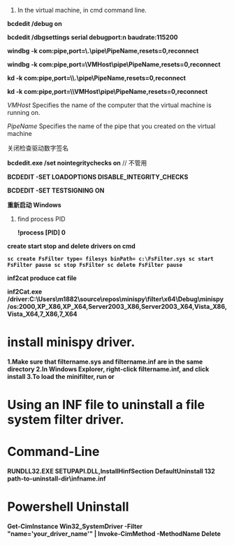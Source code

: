 1. In the virtual machine, in cmd command line.

<b>bcdedit /debug on</b>

<b>bcdedit /dbgsettings serial debugport:n baudrate:115200</b>

<b>windbg -k com:pipe,port=\\.\pipe\PipeName,resets=0,reconnect</b>

<b>windbg -k com:pipe,port=\\VMHost\pipe\PipeName,resets=0,reconnect</b>

<b>kd -k com:pipe,port=\\\\.\pipe\PipeName,resets=0,reconnect</b>

<b>kd -k com:pipe,port=\\\\VMHost\pipe\PipeName,resets=0,reconnect</b>

*VMHost*
Specifies the name of the computer that the virtual machine is running on.

*PipeName*
Specifies the name of the pipe that you created on the virtual machine



关闭检查驱动数字签名

<b>bcdedit.exe /set nointegritychecks on</b> // 不管用

<b>BCDEDIT -SET LOADOPTIONS DISABLE_INTEGRITY_CHECKS</b>

<b>BCDEDIT -SET TESTSIGNING ON</b>

<b>重新启动 Windows</b>



1. find process PID

   <b>!process [PID] 0



create start stop and delete drivers on cmd

```
sc create FsFilter type= filesys binPath= c:\FsFilter.sys sc start FsFilter pause sc stop FsFilter sc delete FsFilter pause
```



inf2cat produce cat file

 <b>inf2Cat.exe /driver:C:\Users\m1882\source\repos\minispy\filter\x64\Debug\minispy /os:2000,XP_X86,XP_X64,Server2003_X86,Server2003_X64,Vista_X86,Vista_X64,7_X86,7_X64 </b>


# install minispy driver.
1.Make sure that filtername.sys and filtername.inf are in the same directory
2.In Windows Explorer, right-click filtername.inf, and click install
3.To load the minifilter, run <fltmc load filtername> or <net start filtername>

# Using an INF file to uninstall a file system filter driver.
# Command-Line
RUNDLL32.EXE SETUPAPI.DLL,InstallHinfSection DefaultUninstall 132 path-to-uninstall-dir\infname.inf
# Powershell Uninstall
Get-CimInstance Win32_SystemDriver -Filter "name='your_driver_name'" | Invoke-CimMethod -MethodName Delete
